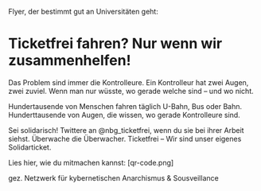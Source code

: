 Flyer, der bestimmt gut an Universitäten geht:

# Ticketfrei fahren? Nur wenn wir zusammenhelfen!

Das Problem sind immer die Kontrolleure.
Ein Kontrolleur hat zwei Augen, zwei zuviel.
Wenn man nur wüsste, wo gerade welche sind – und wo nicht.

Hundertausende von Menschen fahren täglich U-Bahn, Bus oder Bahn.
Hunderttausende von Augen, die wissen, wo gerade Kontrolleure sind.

Sei solidarisch! Twittere an @nbg_ticketfrei, wenn du sie bei ihrer Arbeit siehst.
Überwache die Überwacher.
Ticketfrei – Wir sind unser eigenes Solidarticket.

Lies hier, wie du mitmachen kannst: [qr-code.png]


gez. Netzwerk für kybernetischen Anarchismus & Sousveillance
